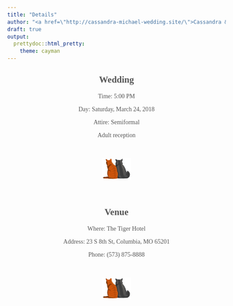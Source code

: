 ```yaml
---
title: "Details"
author: "<a href=\"http://cassandra-michael-wedding.site/\">Cassandra & Michael Wedding</a>"
draft: true
output:
  prettydoc::html_pretty:
    theme: cayman
---
```


<style>
.page-header {
background-image: url(img/header2.jpeg) !important;
}
h1, h2, h3, h4, p, ul li, ul {
text-align: center;
color: #555;
}
.main-content h2, .main-content h3 {
color: black;
}
h1.project-name {
font-size: 2.5em;
margin-top: 10px;
padding-top: 20px;
color: white;
}
h4.author.project-author a {
color: #f3f3f3;
font-size: 1.35em;
}
.main-content h3 {
color: black;
}
ul {
list-style-type: none;
}
p {
max-width: 500px;
margin-left: auto;
margin-right: auto;
}
ul li {
margin-left: -2px;
padding: 5px;
}
html, body {
font-family: Georgia;
}
</style>

## Wedding
Time: 5:00 PM

Day: Saturday, March 24, 2018

Attire: Semiformal

Adult reception

<br>
<p><img height="50" width="auto" src="img/cats.png" /></p>
<br>

## Venue
Where: The Tiger Hotel

Address: 23 S 8th St, Columbia, MO 65201

Phone: (573) 875-8888

<br>
<p><img height="50" width="auto" src="img/cats.png" /></p>
<br>
